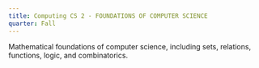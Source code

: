 ```yaml
---
title: Computing CS 2 - FOUNDATIONS OF COMPUTER SCIENCE
quarter: Fall
---
```


Mathematical foundations of computer science, including sets, relations, functions, logic, and combinatorics.